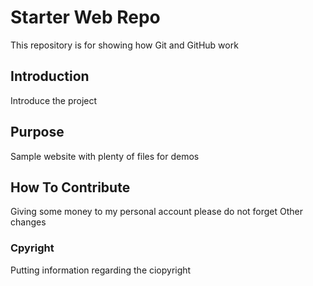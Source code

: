 # Starter Web Repo

This repository is for showing how Git and GitHub work

## Introduction

Introduce the project

## Purpose

Sample website with plenty of files for demos

## How To Contribute

Giving some money to my personal account please do not forget
Other changes

### Cpyright

  Putting information regarding the ciopyright